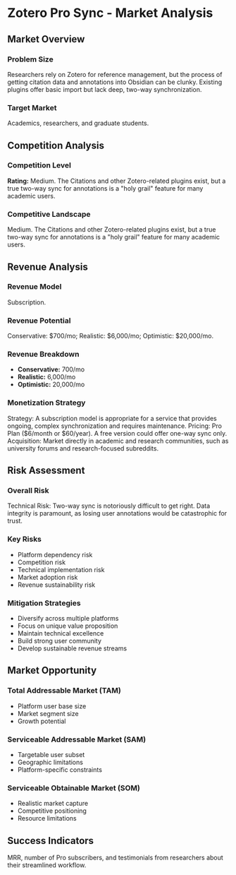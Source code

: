 # Zotero Pro Sync - Market Analysis

## Market Overview

### Problem Size
Researchers rely on Zotero for reference management, but the process of getting citation data and annotations into Obsidian can be clunky. Existing plugins offer basic import but lack deep, two-way synchronization.

### Target Market
Academics, researchers, and graduate students.

## Competition Analysis

### Competition Level
**Rating:** Medium. The Citations and other Zotero-related plugins exist, but a true two-way sync for annotations is a "holy grail" feature for many academic users.

### Competitive Landscape
Medium. The Citations and other Zotero-related plugins exist, but a true two-way sync for annotations is a "holy grail" feature for many academic users.

## Revenue Analysis

### Revenue Model
Subscription.

### Revenue Potential
Conservative: $700/mo; Realistic: $6,000/mo; Optimistic: $20,000/mo.

### Revenue Breakdown
- **Conservative:** 700/mo
- **Realistic:** 6,000/mo
- **Optimistic:** 20,000/mo

### Monetization Strategy
Strategy: A subscription model is appropriate for a service that provides ongoing, complex synchronization and requires maintenance. Pricing: Pro Plan ($6/month or $60/year). A free version could offer one-way sync only. Acquisition: Market directly in academic and research communities, such as university forums and research-focused subreddits.

## Risk Assessment

### Overall Risk
Technical Risk: Two-way sync is notoriously difficult to get right. Data integrity is paramount, as losing user annotations would be catastrophic for trust.

### Key Risks
- Platform dependency risk
- Competition risk
- Technical implementation risk
- Market adoption risk
- Revenue sustainability risk

### Mitigation Strategies
- Diversify across multiple platforms
- Focus on unique value proposition
- Maintain technical excellence
- Build strong user community
- Develop sustainable revenue streams

## Market Opportunity

### Total Addressable Market (TAM)
- Platform user base size
- Market segment size
- Growth potential

### Serviceable Addressable Market (SAM)
- Targetable user subset
- Geographic limitations
- Platform-specific constraints

### Serviceable Obtainable Market (SOM)
- Realistic market capture
- Competitive positioning
- Resource limitations

## Success Indicators
MRR, number of Pro subscribers, and testimonials from researchers about their streamlined workflow.
